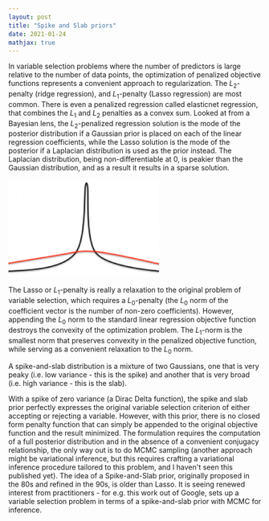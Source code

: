 ```yaml
---
layout: post
title: "Spike and Slab priors"
date: 2021-01-24
mathjax: true
---
```


In variable selection problems where the number of predictors is large relative to the number of data points, the optimization of penalized objective functions represents a convenient approach to regularization. The $L_2$-penalty (ridge regression), and $L_1$-penalty (Lasso regression) are most common. There is even a penalized regression called elasticnet regression, that combines the $L_1$ and $L_2$ penalties as a convex sum. Looked at from a Bayesian lens, the $L_2$-penalized regression solution is the mode of the posterior distribution if a Gaussian prior is placed on each of the linear regression coefficients, while the Lasso solution is the mode of the posterior if a Laplacian distribution is used as the prior instead. The Laplacian distribution, being non-differentiable at 0, is peakier than the Gaussian distribution, and as a result it results in a sparse solution.

![](/assets/spikeslab.png)

The Lasso or $L_1$-penalty is really a relaxation to the original problem of variable selection, which requires a $L_0$-penalty (the $L_0$ norm of the coefficient vector is the number of non-zero coefficients). However, appending the $L_0$ norm to the standard linear regression objective function destroys the convexity of the optimization problem. The $L_1$-norm is the smallest norm that preserves convexity in the penalized objective function, while serving as a convenient relaxation to the $L_0$ norm.

A spike-and-slab distribution is a mixture of two Gaussians, one that is very peaky (i.e. low variance - this is the spike) and another that is very broad (i.e. high variance - this is the slab).

With a spike of zero variance (a Dirac Delta function), the spike and slab prior perfectly expresses the original variable selection criterion of either accepting or rejecting a variable. However, with this prior, there is no closed form penalty function that can simply be appended to the original objective function and the result minimized. The formulation requires the computation of a full posterior distribution and in the absence of a convenient conjugacy relationship, the only way out is to do MCMC sampling (another approach might be variational inference, but this requires crafting a variational inference procedure tailored to this problem, and I haven't seen this published yet). The idea of a Spike-and-Slab prior, originally proposed in the 80s and refined in the 90s, is older than Lasso. It is seeing renewed interest from practitioners - for e.g. this work out of Google, sets up a variable selection problem in terms of a spike-and-slab prior with MCMC for inference. 
